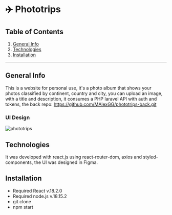 # :airplane: Phototrips

## Table of Contents
1. [General Info](#general-info)
2. [Technologies](#technologies)
3. [Installation](#installation)

***
## General Info

This is a website for personal use, it's a photo album that shows your photos classified by continent, country and city, you can upload an image, with a title and description, it consumes a PHP laravel API with auth and tokens, the back repo: https://github.com/MAlexGG/phototrips-back.git

### UI Design

![phototrips](https://github.com/MAlexGG/phototrips-front/assets/73828751/565371b3-f6a2-4616-827f-aa0e8076c90d)

## Technologies
It was developed with react.js using react-router-dom, axios and styled-components, the UI was designed in Figma. 

## Installation
- Required React v.18.2.0
- Required node.js v.18.15.2
- git clone <repository>
- npm start
